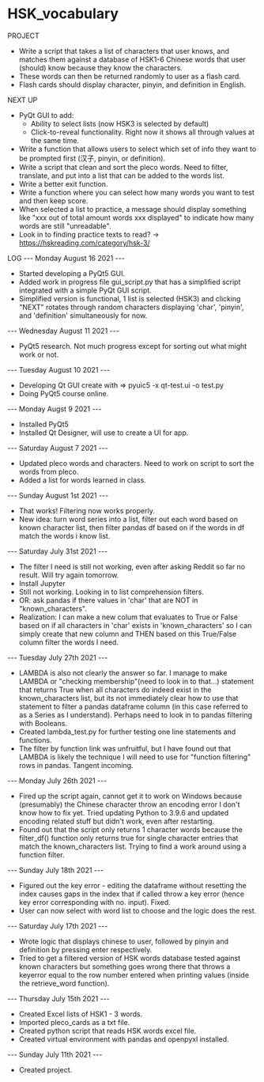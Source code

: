 # HSK_vocabulary

PROJECT
- Write a script that takes a list of characters that user knows, and matches them against a database of HSK1-6 Chinese words that user (should) know because they know the characters.
- These words can then be returned randomly to user as a flash card.
- Flash cards should display character, pinyin, and definition in English.


NEXT UP
- PyQt GUI to add:
    * Ability to select lists (now HSK3 is selected by default)
    * Click-to-reveal functionality. Right now it shows all through values at the same time.
- Write a function that allows users to select which set of info they want to be prompted first (汉子, pinyin, or definition).
- Write a script that clean and sort the pleco words. Need to filter, translate, and put into a list that can be added to the words list.
- Write a better exit function.
- Write a function where you can select how many words you want to test and then keep score.
- When selected a list to practice, a message should display something like "xxx out of total amount words xxx displayed" to indicate how many words are still "unreadable".
- Look in to finding practice texts to read? -> https://hskreading.com/category/hsk-3/


LOG
--- Monday August 16 2021 ---
- Started developing a PyQt5 GUI.
- Added work in progress file gui_script.py that has a simplified script integrated with a simple PyQt GUI script.
- Simplified version is functional, 1 list is selected (HSK3) and clicking "NEXT" rotates through random characters displaying 'char', 'pinyin', and 'definition' simultaneously for now.

--- Wednesday August 11 2021 ---
- PyQt5 research. Not much progress except for sorting out what might work or not.

--- Tuesday August 10 2021 ---
- Developing Qt GUI create with => pyuic5 -x qt-test.ui -o test.py
- Doing PyQt5 course online.

--- Monday Augst 9 2021 ---
- Installed PyQt5
- Installed Qt Designer, will use to create a UI for app.

--- Saturday August 7 2021 ---
- Updated pleco words and characters. Need to work on script to sort the words from pleco.
- Added a list for words learned in class.

--- Sunday August 1st 2021 ---
- That works! Filtering now works properly.
- New idea: turn word series into a list, filter out each word based on known character list, then filter pandas df based on if the words in df match the words i know list.

--- Saturday July 31st 2021 ---
- The filter I need is still not working, even after asking Reddit so far no result. Will try again tomorrow.
- Install Jupyter
- Still not working. Looking in to list comprehension filters.
- OR: ask pandas if there values in 'char' that are NOT in "known_characters".
- Realization: I can make a new colum that evaluates to True or False based on if all characters in 'char' exists in 'known_characters' so I can simply create that new column and THEN based on this True/False column filter the words I need.

--- Tuesday July 27th 2021 ---
- LAMBDA is also not clearly the answer so far. I manage to make LAMBDA or "checking membership"(need to look in to that...) statement that returns True when all characters do indeed exist in the known_characters list, but its not immediately clear how to use that statement to filter a pandas dataframe column (in this case referred to as a Series as I understand). Perhaps need to look in to pandas filtering with Booleans.
- Created lambda_test.py for further testing one line statements and functions.
- The filter by function link was unfruitful, but I have found out that LAMBDA is likely the technique I will need to use for "function filtering" rows in pandas. Tangent incoming.

--- Monday July 26th 2021 ---
- Fired up the script again, cannot get it to work on Windows because (presumably) the Chinese character throw an encoding error I don't know how to fix yet. Tried updating Python to 3.9.6 and updated encoding related stuff but didn't work, even after restarting.
- Found out that the script only returns 1 character words because the filter_df() function only returns true for single character entries that match the known_characters list. Trying to find a work around using a function filter.

--- Sunday July 18th 2021 ---
- Figured out the key error - editing the dataframe without resetting the index causes gaps in the index that if called throw a key error (hence key error corresponding with no. input). Fixed.
- User can now select with word list to choose and the logic does the rest.

--- Saturday July 17th 2021 ---
- Wrote logic that displays chinese to user, followed by pinyin and definition by pressing enter respectively.
- Tried to get a filtered version of HSK words database tested against known characters but something goes wrong there that throws a keyerror equal to the row number entered when printing values (inside the retrieve_word function).

--- Thursday July 15th 2021 ---
- Created Excel lists of HSK1 - 3 words.
- Imported pleco_cards as a txt file.
- Created python script that reads HSK words excel file.
- Created virtual environment with pandas and openpyxl installed.

--- Sunday July 11th 2021 ---
- Created project.
